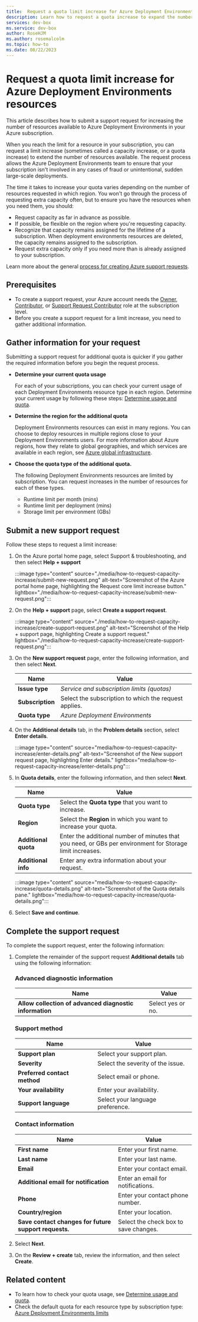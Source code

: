```yaml
---
title:  Request a quota limit increase for Azure Deployment Environments resources
description: Learn how to request a quota increase to expand the number of Deployment Environments resources you can use in your subscription. 
services: dev-box
ms.service: dev-box
author: RoseHJM
ms.author: rosemalcolm
ms.topic: how-to
ms.date: 08/22/2023
---
```


# Request a quota limit increase for Azure Deployment Environments resources

This article describes how to submit a support request for increasing the number of resources available to Azure Deployment Environments in your Azure subscription. 

When you reach the limit for a resource in your subscription, you can request a limit increase (sometimes called a capacity increase, or a quota increase) to extend the number of resources available. The request process allows the Azure Deployment Environments team to ensure that your subscription isn't involved in any cases of fraud or unintentional, sudden large-scale deployments. 

The time it takes to increase your quota varies depending on the number of resources requested in which region. You won't go through the process of requesting extra capacity often, but to ensure you have the resources when you need them, you should:

- Request capacity as far in advance as possible.
- If possible, be flexible on the region where you're requesting capacity.
- Recognize that capacity remains assigned for the lifetime of a subscription. When deployment environments resources are deleted, the capacity remains assigned to the subscription. 
- Request extra capacity only if you need more than is already assigned to your subscription. 

Learn more about the general [process for creating Azure support requests](/azure/azure-portal/supportability/how-to-create-azure-support-request).

## Prerequisites

- To create a support request, your Azure account needs the [Owner](/azure/role-based-access-control/built-in-roles#owner), [Contributor](/azure/role-based-access-control/built-in-roles#contributor), or [Support Request Contributor](/azure/role-based-access-control/built-in-roles#support-request-contributor) role at the subscription level.
- Before you create a support request for a limit increase, you need to gather additional information.

## Gather information for your request

Submitting a support request for additional quota is quicker if you gather the required information before you begin the request process. 

- **Determine your current quota usage**

   For each of your subscriptions, you can check your current usage of each Deployment Environments resource type in each region. Determine your current usage by following these steps: [Determine usage and quota](./how-to-determine-your-quota-usage.md).

- **Determine the region for the additional quota**

   Deployment Environments resources can exist in many regions. You can choose to deploy resources in multiple regions close to your Deployment Environments users. For more information about Azure regions, how they relate to global geographies, and which services are available in each region, see [Azure global infrastructure](https://azure.microsoft.com/explore/global-infrastructure/products-by-region/).

- **Choose the quota type of the additional quota.**

   The following Deployment Environments resources are limited by subscription. You can request increases in the number of resources for each of these types.

   - Runtime limit per month (mins)
   - Runtime limit per deployment (mins)
   - Storage limit per environment (GBs)

## Submit a new support request

Follow these steps to request a limit increase:  

1. On the Azure portal home page, select Support & troubleshooting, and then select  **Help + support**

    :::image type="content" source="./media/how-to-request-capacity-increase/submit-new-request.png" alt-text="Screenshot of the Azure portal home page, highlighting the Request core limit increase button." lightbox="./media/how-to-request-capacity-increase/submit-new-request.png":::

1. On the **Help + support** page, select **Create a support request**.

    :::image type="content" source="./media/how-to-request-capacity-increase/create-support-request.png" alt-text="Screenshot of the Help + support page, highlighting Create a support request." lightbox="./media/how-to-request-capacity-increase/create-support-request.png":::

1. On the **New support request** page, enter the following information, and then select **Next**.

    | Name              | Value   |
    | ----------------- | ------- |
    | **Issue type**    | *Service and subscription limits (quotas)* |
    | **Subscription**  | Select the subscription to which the request applies. |
    | **Quota type**    | *Azure Deployment Environments* |

1. On the **Additional details** tab, in the **Problem details** section, select **Enter details**.
 
    :::image type="content" source="media/how-to-request-capacity-increase/enter-details.png" alt-text="Screenshot of the New support request page, highlighting Enter details." lightbox="media/how-to-request-capacity-increase/enter-details.png"::: 

1. In **Quota details**, enter the following information, and then select **Next**.
 
    | Name              | Value   |
    | ----------------- | ------- |
    | **Quota type**    | Select the **Quota type** that you want to increase. | 
    | **Region**        | Select the **Region** in which you want to increase your quota. | 
    | **Additional quota** | Enter the additional number of minutes that you need, or GBs per environment for Storage limit increases. |
    | **Additional info** | Enter any extra information about your request. |

    :::image type="content" source="media/how-to-request-capacity-increase/quota-details.png" alt-text="Screenshot of the Quota details pane." lightbox="media/how-to-request-capacity-increase/quota-details.png":::

1. Select **Save and continue**.
## Complete the support request

To complete the support request, enter the following information:

1. Complete the remainder of the support request **Additional details** tab using the following information:

   ### Advanced diagnostic information

   |Name |Value |
   |---------|---------|
   |**Allow collection of advanced diagnostic information**|Select yes or no.|

   ### Support method

   |Name |Value |
   |---------|---------|
   |**Support plan**|Select your support plan.|
   |**Severity**|Select the severity of the issue.|
   |**Preferred contact method**|Select email or phone.|
   |**Your availability**|Enter your availability.|
   |**Support language**|Select your language preference.|

   ### Contact information

   |Name |Value |
   |---------|---------|
   |**First name**|Enter your first name.|
   |**Last name**|Enter your last name.|
   |**Email**|Enter your contact email.|
   |**Additional email for notification**|Enter an email for notifications.|
   |**Phone**|Enter your contact phone number.|
   |**Country/region**|Enter your location.|
   |**Save contact changes for future support requests.**|Select the check box to save changes.|

1. Select **Next**.

1. On the **Review + create** tab, review the information, and then select **Create**.
 
## Related content

- To learn how to check your quota usage, see [Determine usage and quota](./how-to-determine-your-quota-usage.md).
- Check the default quota for each resource type by subscription type: [Azure Deployment Environments limits](/azure/azure-resource-manager/management/azure-subscription-service-limits#azure-deployment-environments-limits)